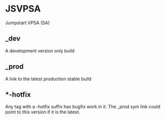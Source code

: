 # JSVPSA
Jumpstart VPSA (SA)

## _dev
A development version only build

## _prod
A link to the latest production stable build

## *-hotfix
Any tag with a -hotfix suffix has bugfix work in it. The _prod sym link could
point to this version if it is the latest.
